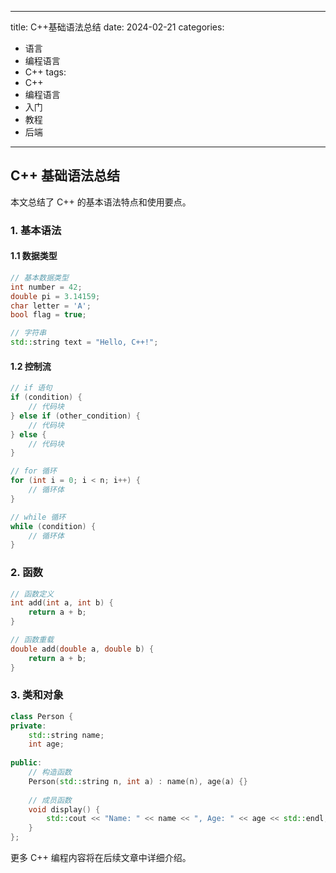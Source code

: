 <!--
 * @Author: SunHebin dwlyshb@163.com
 * @Date: 2025-02-21 17:21:03
 * @LastEditors: SunHebin dwlyshb@163.com
 * @LastEditTime: 2025-02-21 17:30:39
 * @FilePath: \blog\source\_posts\C-基础语法总结.md
 * @Description: 这是默认设置,请设置`customMade`, 打开koroFileHeader查看配置 进行设置: https://github.com/OBKoro1/koro1FileHeader/wiki/%E9%85%8D%E7%BD%AE
-->
---
title: C++基础语法总结
date: 2024-02-21
categories:
  - 语言
  - 编程语言
  - C++
tags:
  - C++
  - 编程语言
  - 入门
  - 教程
  - 后端
---

## C++ 基础语法总结

本文总结了 C++ 的基本语法特点和使用要点。

### 1. 基本语法

#### 1.1 数据类型
```cpp
// 基本数据类型
int number = 42;
double pi = 3.14159;
char letter = 'A';
bool flag = true;

// 字符串
std::string text = "Hello, C++!";
```

#### 1.2 控制流
```cpp
// if 语句
if (condition) {
    // 代码块
} else if (other_condition) {
    // 代码块
} else {
    // 代码块
}

// for 循环
for (int i = 0; i < n; i++) {
    // 循环体
}

// while 循环
while (condition) {
    // 循环体
}
```

### 2. 函数
```cpp
// 函数定义
int add(int a, int b) {
    return a + b;
}

// 函数重载
double add(double a, double b) {
    return a + b;
}
```

### 3. 类和对象
```cpp
class Person {
private:
    std::string name;
    int age;
    
public:
    // 构造函数
    Person(std::string n, int a) : name(n), age(a) {}
    
    // 成员函数
    void display() {
        std::cout << "Name: " << name << ", Age: " << age << std::endl;
    }
};
```

更多 C++ 编程内容将在后续文章中详细介绍。
